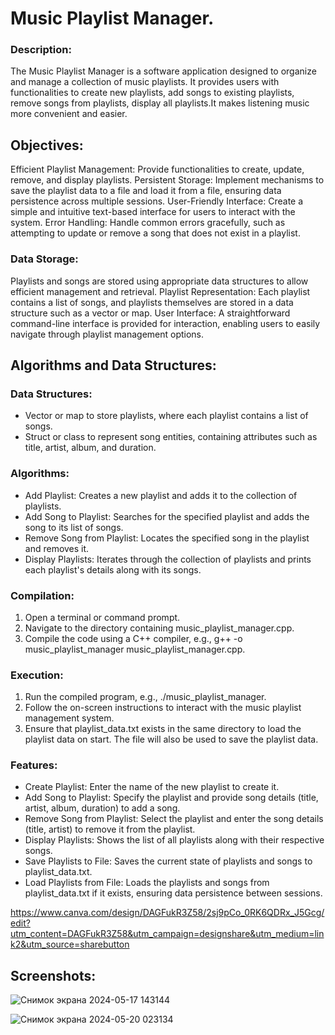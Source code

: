 # Music Playlist Manager.

### Description:
The Music Playlist Manager is a software application designed to organize and manage a collection of music playlists. It provides users with functionalities to create new playlists, add songs to existing playlists, remove songs from playlists, display all playlists.It makes listening music more convenient and easier.
	
	
  ## Objectives:
Efficient Playlist Management: Provide functionalities to create, update, remove, and display playlists.
Persistent Storage: Implement mechanisms to save the playlist data to a file and load it from a file, ensuring data persistence across multiple sessions.
User-Friendly Interface: Create a simple and intuitive text-based interface for users to interact with the system.
Error Handling: Handle common errors gracefully, such as attempting to update or remove a song that does not exist in a playlist.

### Data Storage:
Playlists and songs are stored using appropriate data structures to allow efficient management and retrieval.
Playlist Representation: Each playlist contains a list of songs, and playlists themselves are stored in a data structure such as a vector or map.
User Interface: A straightforward command-line interface is provided for interaction, enabling users to easily navigate through playlist management options.

## Algorithms and Data Structures:
	
 ### Data Structures: 
- Vector or map to store playlists, where each playlist contains a list of songs.
- Struct or class to represent song entities, containing attributes such as title, artist, album, and duration.



### Algorithms:
- Add Playlist: Creates a new playlist and adds it to the collection of playlists.
- Add Song to Playlist: Searches for the specified playlist and adds the song to its list of songs.
- Remove Song from Playlist: Locates the specified song in the playlist and removes it.
- Display Playlists: Iterates through the collection of playlists and prints each playlist's details along with its songs.

### Compilation:
1. Open a terminal or command prompt.
2. Navigate to the directory containing music_playlist_manager.cpp.
3. Compile the code using a C++ compiler, e.g., g++ -o music_playlist_manager music_playlist_manager.cpp.

	
 ### Execution:

1. Run the compiled program, e.g., ./music_playlist_manager.
2. Follow the on-screen instructions to interact with the music playlist management system.
3. Ensure that playlist_data.txt exists in the same directory to load the playlist data on start. The file will also be used to save the playlist data.

### Features:
- Create Playlist: Enter the name of the new playlist to create it.
- Add Song to Playlist: Specify the playlist and provide song details (title, artist, album, duration) to add a song.
- Remove Song from Playlist: Select the playlist and enter the song details (title, artist) to remove it from the playlist.
- Display Playlists: Shows the list of all playlists along with their respective songs.
- Save Playlists to File: Saves the current state of playlists and songs to playlist_data.txt.
- Load Playlists from File: Loads the playlists and songs from playlist_data.txt if it exists, ensuring data persistence between sessions.


https://www.canva.com/design/DAGFukR3Z58/2sj9pCo_0RK6QDRx_J5Gcg/edit?utm_content=DAGFukR3Z58&utm_campaign=designshare&utm_medium=link2&utm_source=sharebutton


  ## Screenshots:

  
![Снимок экрана 2024-05-17 143144](https://github.com/rosszzalina/date-structure/assets/150505816/e826bbfb-d1a5-4ef5-b62e-d61fab87f721) 



![Снимок экрана 2024-05-20 023134](https://github.com/rosszzalina/Music-Playlist-Manager/assets/150505816/637e8958-6aa8-4808-b551-8291ba7b59e3)



